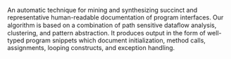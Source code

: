 An automatic technique for mining and synthesizing succinct and representative human-readable documentation
of program interfaces. Our algorithm is based on a combination of path sensitive dataﬂow analysis, clustering, and pattern abstraction. It produces output in the form of well-typed program snippets which document initialization, method calls, assignments, looping constructs, and exception handling.